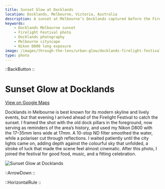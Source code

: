 ```yaml
---
title: Sunset Glow at Docklands
location: Docklands, Melbourne, Victoria, Australia
description: A sunset at Melbourne’s Docklands captured before the Firelight Festival, with glowing skies, city lights, and smooth waters framed by old dock pillars.
keywords:
    - Docklands Melbourne sunset
    - Firelight Festival photo
    - Docklands photography
    - Melbourne cityscape
    - Nikon D800 long exposure
image: /images/through-the-lens/urban-glow/docklands-firelight-festival.jpg
type: photo
---
```


::BackButton
::

# Sunset Glow at Docklands

<a href="https://maps.app.goo.gl/hpY6EA3ngKSZ5URc8" target="_blank" rel="noopener noreferrer">View on Google Maps</a>

Docklands in Melbourne is best known for its modern skyline and lively events, but that evening I arrived ahead of the Firelight Festival to catch the sunset. I framed the shot with the old dock pillars in the foreground, now serving as reminders of the area’s history, and used my Nikon D800 with the 17–35mm lens wide at 17mm. A 10-stop ND filter smoothed the water, while a polariser cut through reflections. I waited patiently until the city lights came on, adding depth against the colourful sky that unfolded, a stroke of luck that made the scene feel almost cinematic. After this photo, I joined the festival for good food, music, and a fitting celebration.

![Sunset Glow at Docklands](/images/through-the-lens/urban-glow/docklands-firelight-festival.jpg)

<div class="mb-8"></div>

::ArrowDown
::

<div class="mb-8"></div>

::HorizontalRule
::
